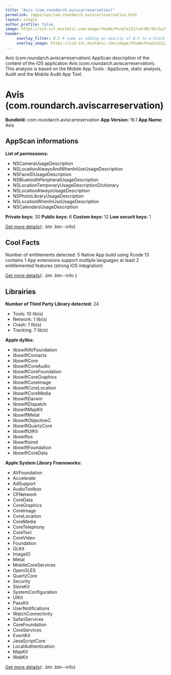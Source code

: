 ```yaml
---
title: "Avis (com.roundarch.aviscarreservation)"
permalink: /apps/ios/com.roundarch.aviscarreservation.html
layout: single
author_profile: false
image: https://is3-ssl.mzstatic.com/image/thumb/Purple122/v4/08/44/1a/08441aae-783c-8847-9974-b794283679d6/AppIcon-0-0-1x_U007emarketing-0-0-0-10-0-0-sRGB-0-0-0-GLES2_U002c0-512MB-85-220-0-0.png/512x512bb.jpg
header: 
     overlay_filter: 0.5 # same as adding an opacity of 0.5 to a black background
     overlay_image: https://is3-ssl.mzstatic.com/image/thumb/Purple122/v4/08/44/1a/08441aae-783c-8847-9974-b794283679d6/AppIcon-0-0-1x_U007emarketing-0-0-0-10-0-0-sRGB-0-0-0-GLES2_U002c0-512MB-85-220-0-0.png/512x512bb.jpg
---
```

Avis (com.roundarch.aviscarreservation) AppScan description of the content of the iOS application Avis (com.roundarch.aviscarreservation). This analysis is based on the Mobile App Tools : AppScore, static analysis, Audit and the Mobile Audit App Tool.

# Avis (com.roundarch.aviscarreservation)

**BundleId:** com.roundarch.aviscarreservation
**App Version:** 16.1
**App Name:** Avis


## AppScan informations 

**List of permissions:** 
- NSCameraUsageDescription
- NSLocationAlwaysAndWhenInUseUsageDescription
- NSFaceIDUsageDescription
- NSBluetoothPeripheralUsageDescription
- NSLocationTemporaryUsageDescriptionDictionary
- NSLocationAlwaysUsageDescription
- NSPhotoLibraryUsageDescription
- NSLocationWhenInUseUsageDescription
- NSCalendarsUsageDescription
  
  
**Private keys:** 30
**Public keys:** 6
**Custom keys:** 12
**Low securit keys:** 1
  
[Get more details](/pricing.html){: .btn .btn--info}

## Cool Facts

Number of entitlements detected: 5
Native App
build using Xcode 13
contains 1 App extensions
support multiple languages
at least 2 entitlemented features (strong iOS integration)
  
[Get more details](/pricing.html){: .btn .btn--info }

## Librairies 
**Number of Third Party Library detected:** 24
- Tools: 10 lib(s)
- Network: 1 lib(s)
- Crash: 1 lib(s)
- Tracking: 7 lib(s)


**Apple dylibs:**
- libswiftAVFoundation
- libswiftContacts
- libswiftCore
- libswiftCoreAudio
- libswiftCoreFoundation
- libswiftCoreGraphics
- libswiftCoreImage
- libswiftCoreLocation
- libswiftCoreMedia
- libswiftDarwin
- libswiftDispatch
- libswiftMapKit
- libswiftMetal
- libswiftObjectiveC
- libswiftQuartzCore
- libswiftUIKit
- libswiftos
- libswiftsimd
- libswiftFoundation
- libswiftCoreData


**Apple System Library Frameworks:**
- AVFoundation
- Accelerate
- AdSupport
- AudioToolbox
- CFNetwork
- CoreData
- CoreGraphics
- CoreImage
- CoreLocation
- CoreMedia
- CoreTelephony
- CoreText
- CoreVideo
- Foundation
- GLKit
- ImageIO
- Metal
- MobileCoreServices
- OpenGLES
- QuartzCore
- Security
- StoreKit
- SystemConfiguration
- UIKit
- PassKit
- UserNotifications
- WatchConnectivity
- SafariServices
- CoreFoundation
- CoreServices
- EventKit
- JavaScriptCore
- LocalAuthentication
- MapKit
- WebKit


  
[Get more details](/pricing.html){: .btn .btn--info}


